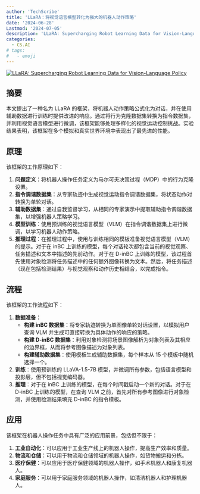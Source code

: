 ```yaml
---
author: 'TechScribe'
title: 'LLaRA：将视觉语言模型转化为强大的机器人动作策略'
date: '2024-06-28'
Lastmod: '2024-07-05'
description: 'LLaRA: Supercharging Robot Learning Data for Vision-Language Policy'
categories:
  - CS.AI
# tags:
#   - emoji
---
```


[![LLaRA: Supercharging Robot Learning Data for Vision-Language Policy](https://arxiv-research-1301205113.cos.ap-guangzhou.myqcloud.com/images/2406.20095v1.pdf_0.jpg)](https://arxiv.org/abs/2406.20095v1)

## 摘要

本文提出了一种名为 LLaRA 的框架，将机器人动作策略公式化为对话，并在使用辅助数据进行训练时提供改进的响应。通过将行为克隆数据集转换为指令数据集，并利用视觉语言模型进行微调，该框架能够处理多样化的视觉运动控制挑战。实验结果表明，该框架在多个模拟和真实世界环境中表现出了最先进的性能。<!--more-->

## 原理

该框架的工作原理如下：
1. **问题定义**：将机器人操作任务定义为马尔可夫决策过程（MDP）中的行为克隆设置。
2. **指令调谐数据集**：从专家轨迹中生成视觉运动指令调谐数据集，将状态动作对转换为单轮对话。
3. **辅助数据集**：通过自我监督学习，从相同的专家演示中提取辅助指令调谐数据集，以增强机器人策略学习。
4. **模型训练**：使用预训练的视觉语言模型（VLM）在指令调谐数据集上进行微调，以学习机器人动作策略。
5. **推理过程**：在推理过程中，使用与训练相同的模板准备视觉语言模型（VLM）的提示。对于在 inBC 上训练的模型，每个对话轮次都包含当前的视觉观察、任务描述和文本中描述的先前动作。对于在 D-inBC 上训练的模型，该过程首先使用对象检测将任务描述中的任何额外图像转换为文本。然后，将任务描述（现在包括检测结果）与视觉观察和动作历史相结合，以完成指令。

## 流程

该框架的工作流程如下：
1. **数据准备**：
    - **构建 inBC 数据集**：将专家轨迹转换为单图像单轮对话设置，以模拟用户查询 VLM 并生成可直接转换为具体动作的响应的策略。
    - **构建 D-inBC 数据集**：利用对象检测将场景图像解析为对象列表及其相应的边界框，从而将参考图像描述为对象列表。
    - **构建辅助数据集**：使用模板生成辅助数据集，每个样本从 15 个模板中随机选择一个。
2. **训练**：使用预训练的 LLaVA-1.5-7B 模型，并微调所有参数，包括语言模型和投影层，但不包括视觉编码器。
3. **推理**：对于在 inBC 上训练的模型，在每个时间戳启动一个新的对话。对于在 D-inBC 上训练的模型，在查询 VLM 之前，首先对所有参考图像进行对象检测，并使用检测结果填充 D-inBC 的指令模板。

## 应用

该框架在机器人操作任务中具有广泛的应用前景，包括但不限于：
1. **工业自动化**：可以应用于工业生产线上的机器人操作，提高生产效率和质量。
2. **物流和仓储**：可以用于物流和仓储领域的机器人操作，如货物搬运和分拣。
3. **医疗保健**：可以应用于医疗保健领域的机器人操作，如手术机器人和康复机器人。
4. **家庭服务**：可以用于家庭服务领域的机器人操作，如清洁机器人和护理机器人。